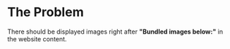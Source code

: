 # The Problem

There should be displayed images right after **"Bundled images below:"** in the website content.

[](https://discourse.gohugo.io/t/bundled-images-range-and-context/13115/3)
